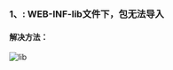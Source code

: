 ### 1、: WEB-INF-lib文件下，包无法导入
#### 解决方法： 
![lib](https://i.loli.net/2019/07/05/5d1ea71b1116595720.png)